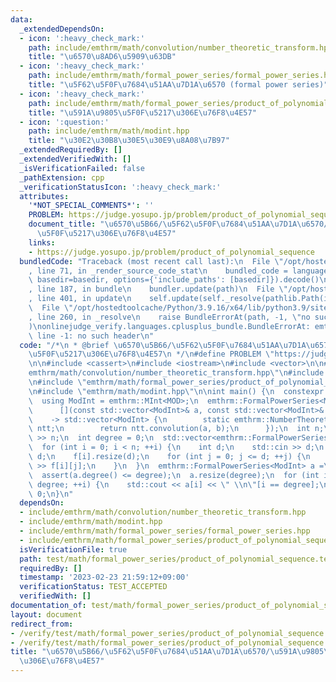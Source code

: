 ```yaml
---
data:
  _extendedDependsOn:
  - icon: ':heavy_check_mark:'
    path: include/emthrm/math/convolution/number_theoretic_transform.hpp
    title: "\u6570\u8AD6\u5909\u63DB"
  - icon: ':heavy_check_mark:'
    path: include/emthrm/math/formal_power_series/formal_power_series.hpp
    title: "\u5F62\u5F0F\u7684\u51AA\u7D1A\u6570 (formal power series)"
  - icon: ':heavy_check_mark:'
    path: include/emthrm/math/formal_power_series/product_of_polynomial_sequence.hpp
    title: "\u591A\u9805\u5F0F\u5217\u306E\u76F8\u4E57"
  - icon: ':question:'
    path: include/emthrm/math/modint.hpp
    title: "\u30E2\u30B8\u30E5\u30E9\u8A08\u7B97"
  _extendedRequiredBy: []
  _extendedVerifiedWith: []
  _isVerificationFailed: false
  _pathExtension: cpp
  _verificationStatusIcon: ':heavy_check_mark:'
  attributes:
    '*NOT_SPECIAL_COMMENTS*': ''
    PROBLEM: https://judge.yosupo.jp/problem/product_of_polynomial_sequence
    document_title: "\u6570\u5B66/\u5F62\u5F0F\u7684\u51AA\u7D1A\u6570/\u591A\u9805\
      \u5F0F\u5217\u306E\u76F8\u4E57"
    links:
    - https://judge.yosupo.jp/problem/product_of_polynomial_sequence
  bundledCode: "Traceback (most recent call last):\n  File \"/opt/hostedtoolcache/Python/3.9.16/x64/lib/python3.9/site-packages/onlinejudge_verify/documentation/build.py\"\
    , line 71, in _render_source_code_stat\n    bundled_code = language.bundle(stat.path,\
    \ basedir=basedir, options={'include_paths': [basedir]}).decode()\n  File \"/opt/hostedtoolcache/Python/3.9.16/x64/lib/python3.9/site-packages/onlinejudge_verify/languages/cplusplus.py\"\
    , line 187, in bundle\n    bundler.update(path)\n  File \"/opt/hostedtoolcache/Python/3.9.16/x64/lib/python3.9/site-packages/onlinejudge_verify/languages/cplusplus_bundle.py\"\
    , line 401, in update\n    self.update(self._resolve(pathlib.Path(included), included_from=path))\n\
    \  File \"/opt/hostedtoolcache/Python/3.9.16/x64/lib/python3.9/site-packages/onlinejudge_verify/languages/cplusplus_bundle.py\"\
    , line 260, in _resolve\n    raise BundleErrorAt(path, -1, \"no such header\"\
    )\nonlinejudge_verify.languages.cplusplus_bundle.BundleErrorAt: emthrm/math/convolution/number_theoretic_transform.hpp:\
    \ line -1: no such header\n"
  code: "/*\n * @brief \u6570\u5B66/\u5F62\u5F0F\u7684\u51AA\u7D1A\u6570/\u591A\u9805\
    \u5F0F\u5217\u306E\u76F8\u4E57\n */\n#define PROBLEM \"https://judge.yosupo.jp/problem/product_of_polynomial_sequence\"\
    \n\n#include <cassert>\n#include <iostream>\n#include <vector>\n\n#include \"\
    emthrm/math/convolution/number_theoretic_transform.hpp\"\n#include \"emthrm/math/formal_power_series/formal_power_series.hpp\"\
    \n#include \"emthrm/math/formal_power_series/product_of_polynomial_sequence.hpp\"\
    \n#include \"emthrm/math/modint.hpp\"\n\nint main() {\n  constexpr int MOD = 998244353;\n\
    \  using ModInt = emthrm::MInt<MOD>;\n  emthrm::FormalPowerSeries<ModInt>::set_mult(\n\
    \      [](const std::vector<ModInt>& a, const std::vector<ModInt>& b)\n      \
    \    -> std::vector<ModInt> {\n        static emthrm::NumberTheoreticTransform<MOD>\
    \ ntt;\n        return ntt.convolution(a, b);\n      });\n  int n;\n  std::cin\
    \ >> n;\n  int degree = 0;\n  std::vector<emthrm::FormalPowerSeries<ModInt>> f(n);\n\
    \  for (int i = 0; i < n; ++i) {\n    int d;\n    std::cin >> d;\n    degree +=\
    \ d;\n    f[i].resize(d);\n    for (int j = 0; j <= d; ++j) {\n      std::cin\
    \ >> f[i][j];\n    }\n  }\n  emthrm::FormalPowerSeries<ModInt> a =\n      emthrm::product_of_polynomial_sequence(f);\n\
    \  assert(a.degree() <= degree);\n  a.resize(degree);\n  for (int i = 0; i <=\
    \ degree; ++i) {\n    std::cout << a[i] << \" \\n\"[i == degree];\n  }\n  return\
    \ 0;\n}\n"
  dependsOn:
  - include/emthrm/math/convolution/number_theoretic_transform.hpp
  - include/emthrm/math/modint.hpp
  - include/emthrm/math/formal_power_series/formal_power_series.hpp
  - include/emthrm/math/formal_power_series/product_of_polynomial_sequence.hpp
  isVerificationFile: true
  path: test/math/formal_power_series/product_of_polynomial_sequence.test.cpp
  requiredBy: []
  timestamp: '2023-02-23 21:59:12+09:00'
  verificationStatus: TEST_ACCEPTED
  verifiedWith: []
documentation_of: test/math/formal_power_series/product_of_polynomial_sequence.test.cpp
layout: document
redirect_from:
- /verify/test/math/formal_power_series/product_of_polynomial_sequence.test.cpp
- /verify/test/math/formal_power_series/product_of_polynomial_sequence.test.cpp.html
title: "\u6570\u5B66/\u5F62\u5F0F\u7684\u51AA\u7D1A\u6570/\u591A\u9805\u5F0F\u5217\
  \u306E\u76F8\u4E57"
---
```


